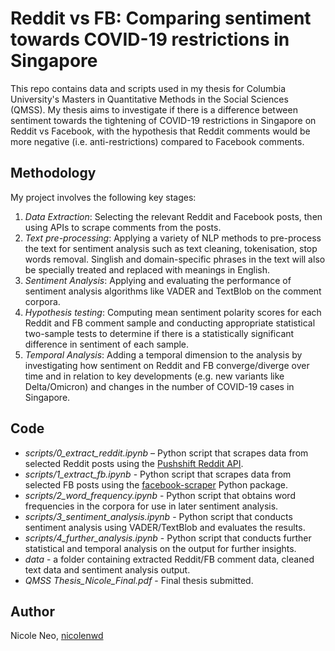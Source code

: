 # Reddit vs FB: Comparing sentiment towards COVID-19 restrictions in Singapore

This repo contains data and scripts used in my thesis for Columbia University's Masters in Quantitative Methods in the Social Sciences (QMSS). My thesis aims to investigate if there is a difference between sentiment towards the tightening of COVID-19 restrictions in Singapore on Reddit vs Facebook, with the hypothesis that Reddit comments would be more negative (i.e. anti-restrictions) compared to Facebook comments.

## Methodology
My project involves the following key stages:    
1. *Data Extraction*: Selecting the relevant Reddit and Facebook posts, then using APIs to scrape comments from the posts.
2. *Text pre-processing*: Applying a variety of NLP methods to pre-process the text for sentiment analysis such as text cleaning, tokenisation, stop words removal. Singlish and domain-specific phrases in the text will also be specially treated and replaced with meanings in English.
3. *Sentiment Analysis*: Applying and evaluating the performance of sentiment analysis algorithms like VADER and TextBlob on the comment corpora.
4. *Hypothesis testing*: Computing mean sentiment polarity scores for each Reddit and FB comment sample and conducting appropriate statistical two-sample tests to determine if there is a statistically significant difference in sentiment of each sample. 
5. *Temporal Analysis*: Adding a temporal dimension to the analysis by investigating how sentiment on Reddit and FB converge/diverge over time and in relation to key developments (e.g. new variants like Delta/Omicron) and changes in the number of COVID-19 cases in Singapore.

## Code
- *scripts/0_extract_reddit.ipynb* – Python script that scrapes data from selected Reddit posts using the [Pushshift Reddit API](https://github.com/pushshift/api).
- *scripts/1_extract_fb.ipynb* - Python script that scrapes data from selected FB posts using the [facebook-scraper](https://pypi.org/project/facebook-scraper/) Python package.
- *scripts/2_word_frequency.ipynb* - Python script that obtains word frequencies in the corpora for use in later sentiment analysis.
- *scripts/3_sentiment_analysis.ipynb* - Python script that conducts sentiment analysis using VADER/TextBlob and evaluates the results.
- *scripts/4_further_analysis.ipynb* - Python script that conducts further statistical and temporal analysis on the output for further insights.
- *data* - a folder containing extracted Reddit/FB comment data, cleaned text data and sentiment analysis output.
- *QMSS Thesis_Nicole_Final.pdf* - Final thesis submitted.

## Author
Nicole Neo, [nicolenwd](https://github.com/nicolenwd)
